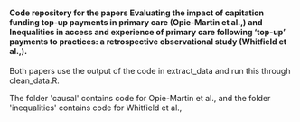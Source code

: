 #### Code repository for the papers Evaluating the impact of capitation funding top-up payments in primary care (Opie-Martin et al.,) and Inequalities in access and experience of primary care following ‘top-up’ payments to practices: a retrospective observational study (Whitfield et al.,).

Both papers use the output of the code in extract_data and run this through clean_data.R.

The folder 'causal' contains code for Opie-Martin 
et al., and the folder 'inequalities' contains code for Whitfield et al.,




